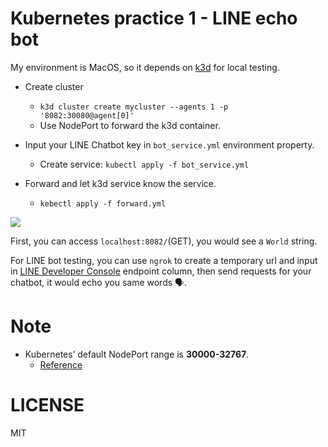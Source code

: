 # Kubernetes practice 1 - LINE echo bot

My environment is MacOS, so it depends on [k3d](https://github.com/rancher/k3d) for local testing.

- Create cluster

  - `k3d cluster create mycluster --agents 1 -p '8082:30080@agent[0]'`
  - Use NodePort to forward the k3d container.

- Input your LINE Chatbot key in `bot_service.yml` environment property.
  - Create service: `kubectl apply -f bot_service.yml`
- Forward and let k3d service know the service.
  - `kebectl apply -f forward.yml`

![](https://github.com/louis70109/kubernetes-line-echo-bot/blob/master/README.png)

First, you can access `localhost:8082/`(GET), you would see a `World` string.

For LINE bot testing, you can use `ngrok` to create a temporary url and input in [LINE Developer Console](https://developers.line.biz/console/) endpoint column, then send requests for your chatbot, it would echo you same words 🗣.

# Note

- Kubernetes’ default NodePort range is **30000-32767**.
  - [Reference](https://k3d.io/usage/guides/exposing_services/)

# LICENSE

MIT
